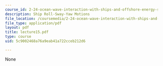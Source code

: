 ```yaml
---
course_id: 2-24-ocean-wave-interaction-with-ships-and-offshore-energy-systems-13-022-spring-2002
description: Ship Roll-Sway-Yaw Motions
file_location: /coursemedia/2-24-ocean-wave-interaction-with-ships-and-offshore-energy-systems-13-022-spring-2002/5c9002468a76a9eab41a722cceb212d6_lecture15.pdf
file_type: application/pdf
layout: pdf
title: lecture15.pdf
type: course
uid: 5c9002468a76a9eab41a722cceb212d6

---
```

None